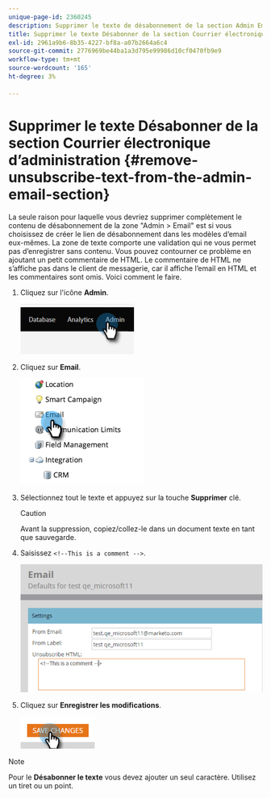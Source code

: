 ```yaml
---
unique-page-id: 2360245
description: Supprimer le texte de désabonnement de la section Admin Email - Documents Marketo - Documentation du produit
title: Supprimer le texte Désabonner de la section Courrier électronique d’administration
exl-id: 2961a9b6-8b35-4227-bf8a-a07b2664a6c4
source-git-commit: 2776969be44ba1a3d795e99986d10cf0470fb9e9
workflow-type: tm+mt
source-wordcount: '165'
ht-degree: 3%

---
```


# Supprimer le texte Désabonner de la section Courrier électronique d’administration {#remove-unsubscribe-text-from-the-admin-email-section}

La seule raison pour laquelle vous devriez supprimer complètement le contenu de désabonnement de la zone &quot;Admin > Email&quot; est si vous choisissez de créer le lien de désabonnement dans les modèles d’email eux-mêmes. La zone de texte comporte une validation qui ne vous permet pas d’enregistrer sans contenu. Vous pouvez contourner ce problème en ajoutant un petit commentaire de HTML. Le commentaire de HTML ne s’affiche pas dans le client de messagerie, car il affiche l’email en HTML et les commentaires sont omis. Voici comment le faire.

1. Cliquez sur l&#39;icône **Admin**.

   ![](assets/remove-unsubscribe-text-from-the-admin-email-section-1.png)

1. Cliquez sur **Email**.

   ![](assets/remove-unsubscribe-text-from-the-admin-email-section-2.png)

1. Sélectionnez tout le texte et appuyez sur la touche **Supprimer** clé.

   >[!CAUTION]
   >
   >Avant la suppression, copiez/collez-le dans un document texte en tant que sauvegarde.

1. Saisissez `<!--This is a comment -->`.

   ![](assets/remove-unsubscribe-text-from-the-admin-email-section-3.png)

1. Cliquez sur **Enregistrer les modifications**.

   ![](assets/remove-unsubscribe-text-from-the-admin-email-section-4.png)

>[!NOTE]
>
>Pour le **Désabonner le texte** vous devez ajouter un seul caractère. Utilisez un tiret ou un point.
